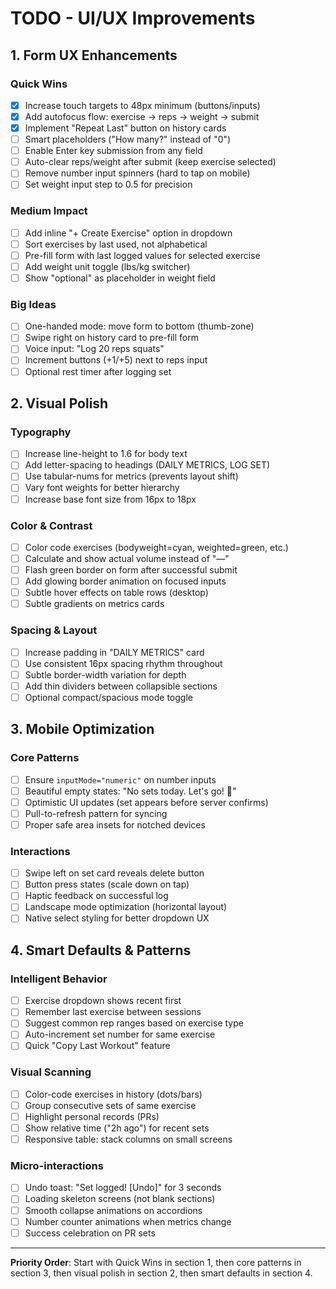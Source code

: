# TODO - UI/UX Improvements

## 1. Form UX Enhancements

### Quick Wins
- [x] Increase touch targets to 48px minimum (buttons/inputs)
- [x] Add autofocus flow: exercise → reps → weight → submit
- [x] Implement "Repeat Last" button on history cards
- [ ] Smart placeholders ("How many?" instead of "0")
- [ ] Enable Enter key submission from any field
- [ ] Auto-clear reps/weight after submit (keep exercise selected)
- [ ] Remove number input spinners (hard to tap on mobile)
- [ ] Set weight input step to 0.5 for precision

### Medium Impact
- [ ] Add inline "+ Create Exercise" option in dropdown
- [ ] Sort exercises by last used, not alphabetical
- [ ] Pre-fill form with last logged values for selected exercise
- [ ] Add weight unit toggle (lbs/kg switcher)
- [ ] Show "optional" as placeholder in weight field

### Big Ideas
- [ ] One-handed mode: move form to bottom (thumb-zone)
- [ ] Swipe right on history card to pre-fill form
- [ ] Voice input: "Log 20 reps squats"
- [ ] Increment buttons (+1/+5) next to reps input
- [ ] Optional rest timer after logging set

## 2. Visual Polish

### Typography
- [ ] Increase line-height to 1.6 for body text
- [ ] Add letter-spacing to headings (DAILY METRICS, LOG SET)
- [ ] Use tabular-nums for metrics (prevents layout shift)
- [ ] Vary font weights for better hierarchy
- [ ] Increase base font size from 16px to 18px

### Color & Contrast
- [ ] Color code exercises (bodyweight=cyan, weighted=green, etc.)
- [ ] Calculate and show actual volume instead of "—"
- [ ] Flash green border on form after successful submit
- [ ] Add glowing border animation on focused inputs
- [ ] Subtle hover effects on table rows (desktop)
- [ ] Subtle gradients on metrics cards

### Spacing & Layout
- [ ] Increase padding in "DAILY METRICS" card
- [ ] Use consistent 16px spacing rhythm throughout
- [ ] Subtle border-width variation for depth
- [ ] Add thin dividers between collapsible sections
- [ ] Optional compact/spacious mode toggle

## 3. Mobile Optimization

### Core Patterns
- [ ] Ensure `inputMode="numeric"` on number inputs
- [ ] Beautiful empty states: "No sets today. Let's go! 💪"
- [ ] Optimistic UI updates (set appears before server confirms)
- [ ] Pull-to-refresh pattern for syncing
- [ ] Proper safe area insets for notched devices

### Interactions
- [ ] Swipe left on set card reveals delete button
- [ ] Button press states (scale down on tap)
- [ ] Haptic feedback on successful log
- [ ] Landscape mode optimization (horizontal layout)
- [ ] Native select styling for better dropdown UX

## 4. Smart Defaults & Patterns

### Intelligent Behavior
- [ ] Exercise dropdown shows recent first
- [ ] Remember last exercise between sessions
- [ ] Suggest common rep ranges based on exercise type
- [ ] Auto-increment set number for same exercise
- [ ] Quick "Copy Last Workout" feature

### Visual Scanning
- [ ] Color-code exercises in history (dots/bars)
- [ ] Group consecutive sets of same exercise
- [ ] Highlight personal records (PRs)
- [ ] Show relative time ("2h ago") for recent sets
- [ ] Responsive table: stack columns on small screens

### Micro-interactions
- [ ] Undo toast: "Set logged! [Undo]" for 3 seconds
- [ ] Loading skeleton screens (not blank sections)
- [ ] Smooth collapse animations on accordions
- [ ] Number counter animations when metrics change
- [ ] Success celebration on PR sets

---

**Priority Order**: Start with Quick Wins in section 1, then core patterns in section 3, then visual polish in section 2, then smart defaults in section 4.

